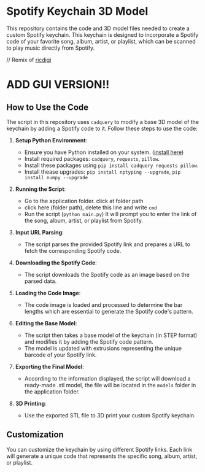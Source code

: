 # Spotify Keychain 3D Model

This repository contains the code and 3D model files needed to create a custom Spotify keychain. This keychain is designed to incorporate a Spotify code of your favorite song, album, artist, or playlist, which can be scanned to play music directly from Spotify.

// Remix of [ricdigi](https://github.com/ricdigi/spotify_keychain_3D_model)
# ADD GUI VERSION!!

## How to Use the Code

The script in this repository uses `cadquery` to modify a base 3D model of the keychain by adding a Spotify code to it. Follow these steps to use the code:


1. **Setup Python Environment**:
   - Ensure you have Python installed on your system. ([install here](https://www.python.org/downloads/release/python-396/))
   - Install required packages: `cadquery`, `requests`, `pillow`.
   - Install these packages using `pip install cadquery requests pillow`.
   - Install thease upgrades: `pip install nptyping --upgrade`, `pip install numpy --upgrade`

2. **Running the Script**:
   - Go to the application folder. click at folder path
   - click here (folder path), delete this line and write `cmd`
   - Run the script (`python main.py`) It will prompt you to enter the link of the song, album, artist, or playlist from Spotify.

3. **Input URL Parsing**:
   - The script parses the provided Spotify link and prepares a URL to fetch the corresponding Spotify code.

4. **Downloading the Spotify Code**:
   - The script downloads the Spotify code as an image based on the parsed data.

5. **Loading the Code Image**:
   - The code image is loaded and processed to determine the bar lengths which are essential to generate the Spotify code's pattern.

6. **Editing the Base Model**:
   - The script then takes a base model of the keychain (in STEP format) and modifies it by adding the Spotify code pattern.
   - The model is updated with extrusions representing the unique barcode of your Spotify link.

7. **Exporting the Final Model**:
   - According to the information displayed, the script will download a ready-made .stl model, the file will be located in the `models` folder in the application folder.

8. **3D Printing**:
   - Use the exported STL file to 3D print your custom Spotify keychain.

## Customization

You can customize the keychain by using different Spotify links. Each link will generate a unique code that represents the specific song, album, artist, or playlist.

